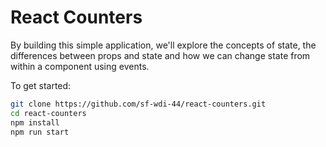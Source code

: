 # React Counters

By building this simple application, we'll explore the concepts of state, the differences between props and state and how we can change state from within a component using events.

To get started:

```sh
git clone https://github.com/sf-wdi-44/react-counters.git
cd react-counters
npm install
npm run start
```
